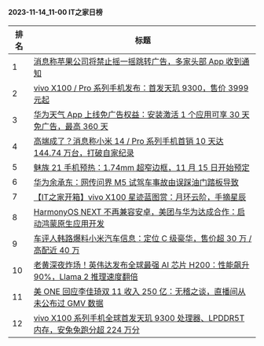 #### 2023-11-14_11-00  IT之家日榜

| 排名 | 标题|
| --- | ---|
| 1 | [消息称苹果公司将禁止摇一摇跳转广告，多家头部 App 收到通知](https://www.ithome.com/0/732/259.htm) |
| 2 | [vivo X100 / Pro 系列手机发布：首发天玑 9300，售价 3999 元起](https://www.ithome.com/0/732/265.htm) |
| 3 | [华为天气 App 上线免广告权益：安装激活 1 个应用可享 30 天免广告，最高 360 天](https://www.ithome.com/0/732/119.htm) |
| 4 | [高端成了？消息称小米 14 / Pro 系列手机首销 10 天达 144.74 万台，打破自家纪录](https://www.ithome.com/0/732/143.htm) |
| 5 | [魅族 21 手机预热：1.74mm 超窄边框，11 月 15 日开始预定](https://www.ithome.com/0/732/115.htm) |
| 6 | [华为余承东：网传问界 M5 试驾车事故由误踩油门踏板导致](https://www.ithome.com/0/732/258.htm) |
| 7 | [【IT之家开箱】vivo X100 星迹蓝图赏：月环云阶，手摘星辰](https://www.ithome.com/0/732/101.htm) |
| 8 | [HarmonyOS NEXT 不再兼容安卓，美团与华为达成合作：启动鸿蒙原生应用开发](https://www.ithome.com/0/732/289.htm) |
| 9 | [车评人韩路爆料小米汽车信息：定位 C 级豪华，售价超 30 万 / 高配近 40 万](https://www.ithome.com/0/732/285.htm) |
| 10 | [老黄深夜炸场！英伟达发布全球最强 AI 芯片 H200：性能飙升 90%，Llama 2 推理速度翻倍](https://www.ithome.com/0/732/284.htm) |
| 11 | [美 ONE 回应李佳琦双 11 收入 250 亿：无稽之谈，直播间从未公布过 GMV 数据](https://www.ithome.com/0/732/124.htm) |
| 12 | [vivo X100 系列手机全球首发天玑 9300 处理器、LPDDR5T 内存，安兔兔跑分超 224 万分](https://www.ithome.com/0/732/261.htm) |
